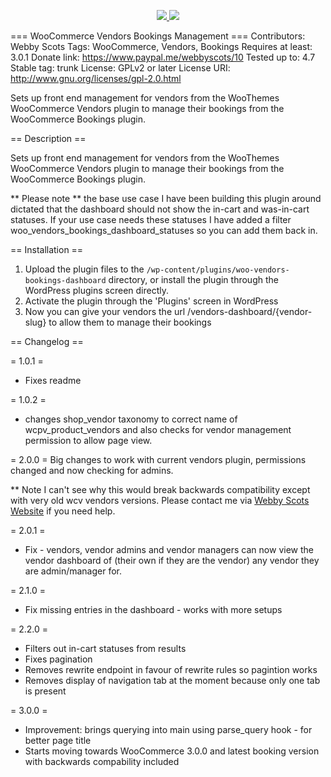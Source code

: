 <p align="center">
  <a href="https://github.com/pjhampton/Gramophone/blob/master/licence">
    <img src="https://img.shields.io/badge/License-GPL--2.0+-brightgreen.svg?style=flat-square">
  </a>

 <a href="http://wordpress.org/">
    <img src="https://img.shields.io/badge/WordPress-v4.7-00A0D2.svg?style=flat-square">
  </a>

</p>

=== WooCommerce Vendors Bookings Management ===
Contributors: Webby Scots
Tags: WooCommerce, Vendors, Bookings
Requires at least: 3.0.1
Donate link: https://www.paypal.me/webbyscots/10
Tested up to: 4.7
Stable tag: trunk
License: GPLv2 or later
License URI: http://www.gnu.org/licenses/gpl-2.0.html

Sets up front end management for vendors from the WooThemes WooCommerce Vendors plugin to manage their bookings from the WooCommerce Bookings plugin.

== Description ==

Sets up front end management for vendors from the WooThemes WooCommerce Vendors plugin to manage their bookings from the WooCommerce Bookings plugin.

** Please note ** the base use case I have been building this plugin around dictated that the dashboard should not show the in-cart and was-in-cart statuses. If your use case
needs these statuses I have added a filter woo_vendors_bookings_dashboard_statuses so you can add them back in.

== Installation ==

1. Upload the plugin files to the `/wp-content/plugins/woo-vendors-bookings-dashboard` directory, or install the plugin through the WordPress plugins screen directly.
2. Activate the plugin through the 'Plugins' screen in WordPress
3. Now you can give your vendors the url /vendors-dashboard/{vendor-slug} to allow them to manage their bookings

== Changelog ==

= 1.0.1 =
* Fixes readme

= 1.0.2 =
* changes shop_vendor taxonomy to correct name of wcpv_product_vendors and also checks for vendor management permission to allow page view.

= 2.0.0 =
Big changes to work with current vendors plugin, permissions changed and now checking for admins.

** Note I can't see why this would break backwards compatibility except with very old wcv vendors versions. Please contact me via [Webby Scots Website](https://webbyscots.com/) if you need help.

= 2.0.1 =
* Fix - vendors, vendor admins and vendor managers can now view the vendor dashboard of (their own if they are the vendor) any vendor they are admin/manager for.

= 2.1.0 =
* Fix missing entries in the dashboard - works with more setups

= 2.2.0 =
* Filters out in-cart statuses from results
* Fixes pagination
* Removes rewrite endpoint in favour of rewrite rules so pagintion works
* Removes display of navigation tab at the moment because only one tab is present

= 3.0.0 =
* Improvement: brings querying into main using parse_query hook - for better page title
* Starts moving towards WooCommerce 3.0.0 and latest booking version with backwards compability included

